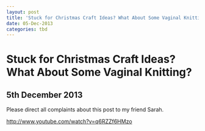 ```yaml
---
layout: post
title: 'Stuck for Christmas Craft Ideas? What About Some Vaginal Knitting?'
date: 05-Dec-2013
categories: tbd
---
```


# Stuck for Christmas Craft Ideas? What About Some Vaginal Knitting?

## 5th December 2013

Please direct all complaints about this post to my friend Sarah.

http://www.youtube.com/watch?v=q6RZZf6HMzo
